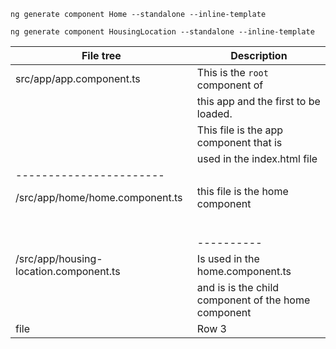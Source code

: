 `ng generate component Home --standalone --inline-template`

`ng generate component HousingLocation --standalone --inline-template`

  | File tree                        | Description | 
  | --------- | -------- | 
  | src/app/app.component.ts | This is the `root` component of    | 
 |   | this app and the first to be loaded. |  
 |  | This file is the app component that is |
 |   | used in the index.html file |
  | -----------------------|
  | /src/app/home/home.component.ts    | this file is the home component|
    |                                  | that will be used in the |
     |                                 | app.component.ts file |
      |                                | the home component is the `main` |
       |                               |  component of the app and |
        |                              |  is the parent component of the |
         |                             | housing-location component| 
         | ---------- |
  | /src/app/housing-location.component.ts | Is used in the home.component.ts |
 |     | and is is the child component of the home component|
                                          file     | Row 3    | Row 3    |
